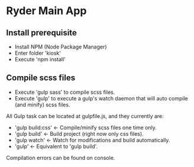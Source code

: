 # Ryder Main App

## Install prerequisite

- Install NPM (Node Package Manager)
- Enter folder 'kiosk'
- Execute 'npm install'

## Compile scss files

- Execute 'gulp sass' to compile scss files.
- Execute 'gulp' to execute a gulp's watch daemon that will auto compile (and minify) scss files.

All Gulp task can be located at gulpfile.js, and they currently are:
- 'gulp build:css'      <- Compile/minify scss files one time only.
- 'gulp build'      	<- Build project (right now only css files).
- 'gulp watch'          <- Watch for modifications and build automatically.
- 'gulp'                <- Equivalent to 'gulp build'.

Compilation errors can be found on console.

